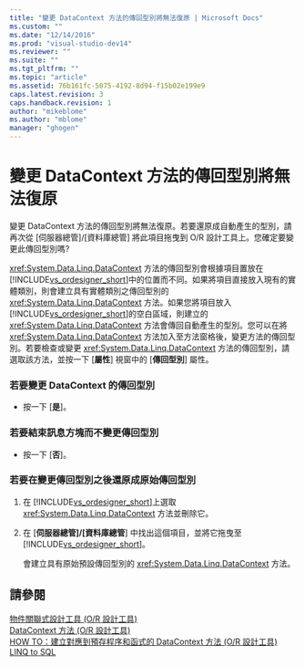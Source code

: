 ```yaml
---
title: "變更 DataContext 方法的傳回型別將無法復原 | Microsoft Docs"
ms.custom: ""
ms.date: "12/14/2016"
ms.prod: "visual-studio-dev14"
ms.reviewer: ""
ms.suite: ""
ms.tgt_pltfrm: ""
ms.topic: "article"
ms.assetid: 76b161fc-5075-4192-8d94-f15b02e199e9
caps.latest.revision: 3
caps.handback.revision: 1
author: "mikeblome"
ms.author: "mblome"
manager: "ghogen"
---
```

# 變更 DataContext 方法的傳回型別將無法復原
變更 DataContext 方法的傳回型別將無法復原。若要還原成自動產生的型別，請再次從 \[伺服器總管\]\/\[資料庫總管\] 將此項目拖曳到 O\/R 設計工具上。您確定要變更此傳回型別嗎?  
  
 <xref:System.Data.Linq.DataContext> 方法的傳回型別會根據項目置放在 [!INCLUDE[vs_ordesigner_short](../data-tools/includes/vs_ordesigner_short_md.md)]中的位置而不同。如果將項目直接放入現有的實體類別，則會建立具有實體類別之傳回型別的 <xref:System.Data.Linq.DataContext> 方法。如果您將項目放入 [!INCLUDE[vs_ordesigner_short](../data-tools/includes/vs_ordesigner_short_md.md)]的空白區域，則建立的 <xref:System.Data.Linq.DataContext> 方法會傳回自動產生的型別。您可以在將 <xref:System.Data.Linq.DataContext> 方法加入至方法窗格後，變更方法的傳回型別。若要檢查或變更 <xref:System.Data.Linq.DataContext> 方法的傳回型別，請選取該方法，並按一下 \[**屬性**\] 視窗中的 \[**傳回型別**\] 屬性。  
  
### 若要變更 DataContext 的傳回型別  
  
-   按一下 \[**是**\]。  
  
### 若要結束訊息方塊而不變更傳回型別  
  
-   按一下 \[**否**\]。  
  
### 若要在變更傳回型別之後還原成原始傳回型別  
  
1.  在 [!INCLUDE[vs_ordesigner_short](../data-tools/includes/vs_ordesigner_short_md.md)]上選取 <xref:System.Data.Linq.DataContext> 方法並刪除它。  
  
2.  在 \[**伺服器總管\]\/\[資料庫總管**\] 中找出這個項目，並將它拖曳至 [!INCLUDE[vs_ordesigner_short](../data-tools/includes/vs_ordesigner_short_md.md)]。  
  
     會建立具有原始預設傳回型別的 <xref:System.Data.Linq.DataContext> 方法。  
  
## 請參閱  
 [物件關聯式設計工具 \(O\/R 設計工具\)](../data-tools/linq-to-sql-tools-in-visual-studio2.md)   
 [DataContext 方法 \(O\/R 設計工具\)](../data-tools/datacontext-methods-o-r-designer.md)   
 [HOW TO：建立對應到預存程序和函式的 DataContext 方法 \(O\/R 設計工具\)](../data-tools/how-to-create-datacontext-methods-mapped-to-stored-procedures-and-functions-o-r-designer.md)   
 [LINQ to SQL](../Topic/LINQ%20to%20SQL.md)